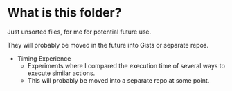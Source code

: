 # What is this folder?

Just unsorted files, for me for potential future use.

They will probably be moved in the future into Gists or separate repos.

- Timing Experience
    - Experiments where I compared the execution time of several ways to execute similar actions.
    - This will probably be moved into a separate repo at some point.
